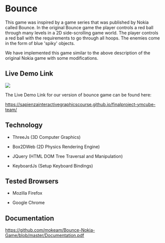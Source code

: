 # Bounce
This game was inspired by a game series that was published by Nokia called Bounce. 
In the original Bounce game the player controls a red ball through many levels in a 2D side-scrolling game world. The player controls a red ball with the requirements to go through all hoops. The enemies come in the form of blue 'spiky' objects. 

We have implemented this game similar to the above description of the original Nokia game with some modifications.

## Live Demo Link
![](bounce.gif)

The Live Demo Link for our version of bounce game can be found here:

https://sapienzainteractivegraphicscourse.github.io/finalproject-ymcube-team/

## Technology
* ThreeJs (3D Computer Graphics)
 
* Box2DWeb (2D Physics Rendering Engine)

* JQuery (HTML DOM Tree Traversal and Manipulation)

* KeyboardJs (Setup Keyboard Bindings)

## Tested Browsers
* Mozilla Firefox

* Google Chrome

## Documentation
https://github.com/mokeam/Bounce-Nokia-Game/blob/master/Documentation.pdf
